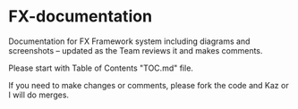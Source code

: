 # FX-documentation

Documentation for FX Framework system including diagrams and screenshots – updated as the Team reviews it and makes comments.

Please start with Table of Contents "TOC.md" file.

If you need to make changes or comments, please fork the code and Kaz or I will do merges.
